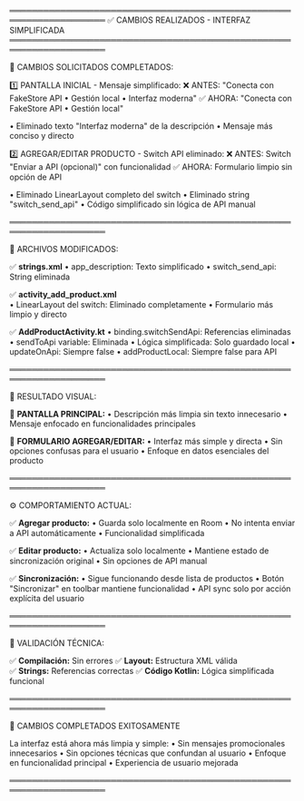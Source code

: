 ═══════════════════════════════════════════════════════════════════
✅ CAMBIOS REALIZADOS - INTERFAZ SIMPLIFICADA
═══════════════════════════════════════════════════════════════════

🎯 CAMBIOS SOLICITADOS COMPLETADOS:

1️⃣ PANTALLA INICIAL - Mensaje simplificado:
   ❌ ANTES: "Conecta con FakeStore API • Gestión local • Interfaz moderna"
   ✅ AHORA: "Conecta con FakeStore API • Gestión local"
   
   • Eliminado texto "Interfaz moderna" de la descripción
   • Mensaje más conciso y directo

2️⃣ AGREGAR/EDITAR PRODUCTO - Switch API eliminado:
   ❌ ANTES: Switch "Enviar a API (opcional)" con funcionalidad
   ✅ AHORA: Formulario limpio sin opción de API
   
   • Eliminado LinearLayout completo del switch
   • Eliminado string "switch_send_api"
   • Código simplificado sin lógica de API manual

═══════════════════════════════════════════════════════════════════

📝 ARCHIVOS MODIFICADOS:

✅ **strings.xml**
   • app_description: Texto simplificado
   • switch_send_api: String eliminada

✅ **activity_add_product.xml**  
   • LinearLayout del switch: Eliminado completamente
   • Formulario más limpio y directo

✅ **AddProductActivity.kt**
   • binding.switchSendApi: Referencias eliminadas
   • sendToApi variable: Eliminada
   • Lógica simplificada: Solo guardado local
   • updateOnApi: Siempre false
   • addProductLocal: Siempre false para API

═══════════════════════════════════════════════════════════════════

🎨 RESULTADO VISUAL:

📱 **PANTALLA PRINCIPAL:**
   • Descripción más limpia sin texto innecesario
   • Mensaje enfocado en funcionalidades principales

📱 **FORMULARIO AGREGAR/EDITAR:**
   • Interfaz más simple y directa
   • Sin opciones confusas para el usuario
   • Enfoque en datos esenciales del producto

═══════════════════════════════════════════════════════════════════

⚙️ COMPORTAMIENTO ACTUAL:

✅ **Agregar producto:**
   • Guarda solo localmente en Room
   • No intenta enviar a API automáticamente
   • Funcionalidad simplificada

✅ **Editar producto:**
   • Actualiza solo localmente
   • Mantiene estado de sincronización original
   • Sin opciones de API manual

✅ **Sincronización:**
   • Sigue funcionando desde lista de productos
   • Botón "Sincronizar" en toolbar mantiene funcionalidad
   • API sync solo por acción explícita del usuario

═══════════════════════════════════════════════════════════════════

🔧 VALIDACIÓN TÉCNICA:

✅ **Compilación:** Sin errores
✅ **Layout:** Estructura XML válida  
✅ **Strings:** Referencias correctas
✅ **Código Kotlin:** Lógica simplificada funcional

═══════════════════════════════════════════════════════════════════

🎉 CAMBIOS COMPLETADOS EXITOSAMENTE

La interfaz está ahora más limpia y simple:
• Sin mensajes promocionales innecesarios
• Sin opciones técnicas que confundan al usuario
• Enfoque en funcionalidad principal
• Experiencia de usuario mejorada

═══════════════════════════════════════════════════════════════════
